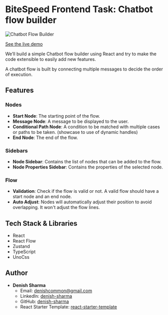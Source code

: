 # BiteSpeed Frontend Task: Chatbot flow builder

![Chatbot Flow Builder](./task-screenshot.jpeg)

[See the live demo](https://chatbot-flow-builder-task-bitespeed.vercel.app/)

We’ll build a simple Chatbot flow builder using React and try to make the code extensible to easily add new features.

A chatbot flow is built by connecting multiple messages to decide the order of execution.

## Features

### Nodes

- **Start Node**: The starting point of the flow.
- **Message Node**: A message to be displayed to the user.
- **Conditional Path Node**: A condition to be matched with multiple cases or paths to be taken. (showcase to use of dynamic handles)
- **End Node**: The end of the flow.

### Sidebars

- **Node Sidebar**: Contains the list of nodes that can be added to the flow.
- **Node Properties Sidebar**: Contains the properties of the selected node.

### Flow

- **Validation**: Check if the flow is valid or not. A valid flow should have a start node and an end node.
- **Auto Adjust**: Nodes will automatically adjust their position to avoid overlapping. It won't adjust the flow lines.

## Tech Stack & Libraries

- React
- React Flow
- Zustand
- TypeScript
- UnoCss

## Author

- **Denish Sharma**
    - Email: denishcommon@gmail.com
    - LinkedIn: [denish-sharma](https://www.linkedin.com/in/denishsharma/)
    - GitHub: [denish-sharma](https://www.github.com/denishsharma)
    - React Starter Template: [react-starter-template](https://github.com/denishsharma/react-starter-template)
